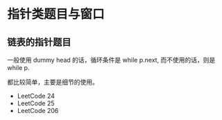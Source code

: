 # 指针类题目与窗口

## 链表的指针题目

一般使用 dummy head 的话，循环条件是 while p.next, 而不使用的话，则是 while p.

都比较简单，主要是细节的使用。

- LeetCode 24
- LeetCode 25
- LeetCode 206